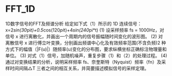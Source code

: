 # FFT_1D
1D数字信号的FFT及频谱分析
给定如下式（1）所示的 1D 连续信号：
x=2*sin(30*pi*t)+0.5*cos(120*pi*t)+4*sin(240*pi*t) 
(1) 设采样频率 fs = 1000Hz，对信号 x 进行离散化，并画出一个周期内的信号振幅随时间变化的波形图。
(2) 对离散信号 x 进行傅立叶变换，分别画出频谱中心化及有效频率范围(不含负频)2 种方式下的幅值（|F(u)|）随频率(u)变化的分布图，要求纵横坐标正确标注物理量和单位。
(3) 对式（1）信号，加随机噪声，重复步骤（1）和（2）的处理过程。
(4) 通过对变换结果的分析，说明采样频率 fs、奈奎斯特（Nyquist）频率（fn）及采样时间间隔△T 三者之间的相互关系，并简要描述模拟信号的采样定理。
